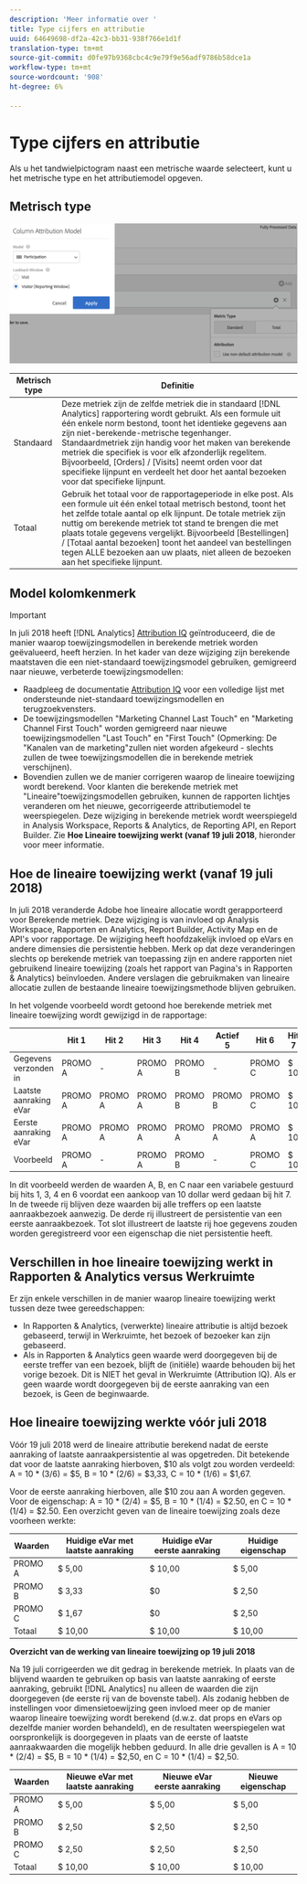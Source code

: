 ```yaml
---
description: 'Meer informatie over '
title: Type cijfers en attributie
uuid: 64649698-df2a-42c3-bb31-938f766e1d1f
translation-type: tm+mt
source-git-commit: d0fe97b9368cbc4c9e79f9e56adf9786b58dce1a
workflow-type: tm+mt
source-wordcount: '908'
ht-degree: 6%

---
```



# Type cijfers en attributie

Als u het tandwielpictogram naast een metrische waarde selecteert, kunt u het metrische type en het attributiemodel opgeven.

## Metrisch type

![](assets/cm_type_alloc.png)

| Metrisch type | Definitie |
|---|---|
| Standaard | Deze metriek zijn de zelfde metriek die in standaard [!DNL Analytics] rapportering wordt gebruikt. Als een formule uit één enkele norm bestond, toont het identieke gegevens aan zijn niet-berekende-metrische tegenhanger. Standaardmetriek zijn handig voor het maken van berekende metriek die specifiek is voor elk afzonderlijk regelitem. Bijvoorbeeld, [Orders] / [Visits] neemt orden voor dat specifieke lijnpunt en verdeelt het door het aantal bezoeken voor dat specifieke lijnpunt. |
| Totaal | Gebruik het totaal voor de rapportageperiode in elke post. Als een formule uit één enkel totaal metrisch bestond, toont het het zelfde totale aantal op elk lijnpunt. De totale metriek zijn nuttig om berekende metriek tot stand te brengen die met plaats totale gegevens vergelijkt. Bijvoorbeeld [Bestellingen] / [Totaal aantal bezoeken] toont het aandeel van bestellingen tegen ALLE bezoeken aan uw plaats, niet alleen de bezoeken aan het specifieke lijnpunt. |

## Model kolomkenmerk

>[!IMPORTANT]
>
>In juli 2018 heeft [!DNL Analytics] [Attribution IQ](https://docs.adobe.com/content/help/en/analytics/analyze/analysis-workspace/panels/attribution/attribution.html) geïntroduceerd, die de manier waarop toewijzingsmodellen in berekende metriek worden geëvalueerd, heeft herzien. In het kader van deze wijziging zijn berekende maatstaven die een niet-standaard toewijzingsmodel gebruiken, gemigreerd naar nieuwe, verbeterde toewijzingsmodellen:
>
>* Raadpleeg de documentatie [Attribution IQ](https://docs.adobe.com/content/help/en/analytics/analyze/analysis-workspace/panels/attribution/attribution.html) voor een volledige lijst met ondersteunde niet-standaard toewijzingsmodellen en terugzoekvensters.
>* De toewijzingsmodellen &quot;Marketing Channel Last Touch&quot; en &quot;Marketing Channel First Touch&quot; worden gemigreerd naar nieuwe toewijzingsmodellen &quot;Last Touch&quot; en &quot;First Touch&quot; (Opmerking: De &quot;Kanalen van de marketing&quot;zullen niet worden afgekeurd - slechts zullen de twee toewijzingsmodellen die in berekende metriek verschijnen).
>* Bovendien zullen we de manier corrigeren waarop de lineaire toewijzing wordt berekend. Voor klanten die berekende metriek met &quot;Lineaire&quot;toewijzingsmodellen gebruiken, kunnen de rapporten lichtjes veranderen om het nieuwe, gecorrigeerde attributiemodel te weerspiegelen. Deze wijziging in berekende metriek wordt weerspiegeld in Analysis Workspace, Reports &amp; Analytics, de Reporting API, en Report Builder. Zie **Hoe Lineaire toewijzing werkt (vanaf 19 juli 2018**, hieronder voor meer informatie.

>



## Hoe de lineaire toewijzing werkt (vanaf 19 juli 2018)

In juli 2018 veranderde Adobe hoe lineaire allocatie wordt gerapporteerd voor Berekende metriek. Deze wijziging is van invloed op Analysis Workspace, Rapporten en Analytics, Report Builder, Activity Map en de API&#39;s voor rapportage. De wijziging heeft hoofdzakelijk invloed op eVars en andere dimensies die persistentie hebben. Merk op dat deze veranderingen slechts op berekende metriek van toepassing zijn en andere rapporten niet gebruikend lineaire toewijzing (zoals het rapport van Pagina&#39;s in Rapporten &amp; Analytics) beïnvloeden. Andere verslagen die gebruikmaken van lineaire allocatie zullen de bestaande lineaire toewijzingsmethode blijven gebruiken.

In het volgende voorbeeld wordt getoond hoe berekende metriek met lineaire toewijzing wordt gewijzigd in de rapportage:

|  | Hit 1 | Hit 2 | Hit 3 | Hit 4 | Actief 5 | Hit 6 | Hit 7 |
|--- |--- |--- |--- |--- |--- |--- |--- |
| Gegevens verzonden in | PROMO A | - | PROMO A | PROMO B | - | PROMO C | $ 10 |
| Laatste aanraking eVar | PROMO A | PROMO A | PROMO A | PROMO B | PROMO B | PROMO C | $ 10 |
| Eerste aanraking eVar | PROMO A | PROMO A | PROMO A | PROMO A | PROMO A | PROMO A | $ 10 |
| Voorbeeld | PROMO A | - | PROMO A | PROMO B | - | PROMO C | $ 10 |

In dit voorbeeld werden de waarden A, B, en C naar een variabele gestuurd bij hits 1, 3, 4 en 6 voordat een aankoop van 10 dollar werd gedaan bij hit 7. In de tweede rij blijven deze waarden bij alle treffers op een laatste aanraakbezoek aanwezig. De derde rij illustreert de persistentie van een eerste aanraakbezoek. Tot slot illustreert de laatste rij hoe gegevens zouden worden geregistreerd voor een eigenschap die niet persistentie heeft.

## Verschillen in hoe lineaire toewijzing werkt in Rapporten &amp; Analytics versus Werkruimte

Er zijn enkele verschillen in de manier waarop lineaire toewijzing werkt tussen deze twee gereedschappen:

* In Rapporten &amp; Analytics, (verwerkte) lineaire attributie is altijd bezoek gebaseerd, terwijl in Werkruimte, het bezoek of bezoeker kan zijn gebaseerd.
* Als in Rapporten &amp; Analytics geen waarde werd doorgegeven bij de eerste treffer van een bezoek, blijft de (initiële) waarde behouden bij het vorige bezoek. Dit is NIET het geval in Werkruimte (Attribution IQ). Als er geen waarde wordt doorgegeven bij de eerste aanraking van een bezoek, is Geen de beginwaarde.

## Hoe lineaire toewijzing werkte vóór juli 2018

Vóór 19 juli 2018 werd de lineaire attributie berekend nadat de eerste aanraking of laatste aanraakpersistentie al was opgetreden. Dit betekende dat voor de laatste aanraking hierboven, $10 als volgt zou worden verdeeld: A = 10 * (3/6) = $5, B = 10 * (2/6) = $3,33, C = 10 * (1/6) = $1,67.

Voor de eerste aanraking hierboven, alle $10 zou aan A worden gegeven. Voor de eigenschap: A = 10 * (2/4) = $5, B = 10 * (1/4) = $2.50, en C = 10 * (1/4) = $2.50. Een overzicht geven van de lineaire toewijzing zoals deze voorheen werkte:

| Waarden | Huidige eVar met laatste aanraking | Huidige eVar eerste aanraking | Huidige eigenschap |
|---|---|---|---|
| PROMO A | $ 5,00 | $ 10,00 | $ 5,00 |
| PROMO B | $ 3,33 | $0 | $ 2,50 |
| PROMO C | $ 1,67 | $0 | $ 2,50 |
| Totaal | $ 10,00 | $ 10,00 | $ 10,00 |

**Overzicht van de werking van lineaire toewijzing op 19 juli 2018**

Na 19 juli corrigeerden we dit gedrag in berekende metriek. In plaats van de blijvend waarden te gebruiken op basis van laatste aanraking of eerste aanraking, gebruikt [!DNL Analytics] nu alleen de waarden die zijn doorgegeven (de eerste rij van de bovenste tabel). Als zodanig hebben de instellingen voor dimensietoewijzing geen invloed meer op de manier waarop lineaire toewijzing wordt berekend (d.w.z. dat props en eVars op dezelfde manier worden behandeld), en de resultaten weerspiegelen wat oorspronkelijk is doorgegeven in plaats van de eerste of laatste aanraakwaarden die mogelijk hebben geduurd. In alle drie gevallen is A = 10 * (2/4) = $5, B = 10 * (1/4) = $2,50, en C = 10 * (1/4) = $2,50.

| Waarden | Nieuwe eVar met laatste aanraking | Nieuwe eVar eerste aanraking | Nieuwe eigenschap |
|---|---|---|---|
| PROMO A | $ 5,00 | $ 5,00 | $ 5,00 |
| PROMO B | $ 2,50 | $ 2,50 | $ 2,50 |
| PROMO C | $ 2,50 | $ 2,50 | $ 2,50 |
| Totaal | $ 10,00 | $ 10,00 | $ 10,00 |

